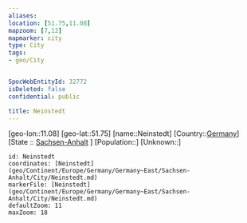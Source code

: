 ```yaml
---
aliases: 
location: [51.75,11.08]
mapzoom: [7,12] 
mapmarker: city 
type: City
tags:
- geo/City


SpocWebEntityId: 32772
isDeleted: false
confidential: public

title: Neinstedt
---
```

[geo-lon::11.08]
[geo-lat::51.75]
[name::Neinstedt]
[Country::[Germany](geo/Continent/Europe/Germany.md)]
[State :: [Sachsen-Anhalt](geo/Continent/Europe/Germany/Germany~East/Sachsen-Anhalt.md) ]
[Population::]
[Unknown::]


```leaflet
id: Neinstedt
coordinates: [Neinstedt](geo/Continent/Europe/Germany/Germany~East/Sachsen-Anhalt/City/Neinstedt.md)
markerFile: [Neinstedt](geo/Continent/Europe/Germany/Germany~East/Sachsen-Anhalt/City/Neinstedt.md)
defaultZoom: 11 
maxZoom: 18
```


